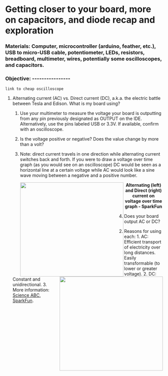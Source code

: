 # Getting closer to your board, more on capacitors, and diode recap and exploration
### Materials: Computer, microcontroller (arduino, feather, etc.), USB to micro-USB cable, potentiometer, LEDs, resistors, breadboard, multimeter, wires, potentially some oscilloscopes, and capacitors.
### Objective: ----------------
```
link to cheap oscilloscope
```
1. Alternating current (AC) vs. Direct current (DC), a.k.a. the electric battle between Tesla and Edison. What is my board using?
   1. Use your multimeter to measure the voltage your board is outputting from any pin previously designated as OUTPUT on the IDE. Alternatively, use the pins labeled USB or 3.3V. If available, confirm with an oscilloscope.
    1. Is the voltage positive or negative? Does the value change by more than a volt?
    2. Note: direct current travels in one direction while alternating current switches back and forth. If you were to draw a voltage over time graph (as you would see on an oscilloscope) DC would be seen as a horizontal line at a certain voltage while AC would look like a sine wave moving between a negative and a positive number.
          <p>
          <img align="left" width="330" height="300" src="https://user-images.githubusercontent.com/52707386/62074492-        ca43f300-b1f7-11e9-82b2-dd6313bd6f69.png">
          <img align="right" width="330" height="300" src="https://user-images.githubusercontent.com/52707386/62074488-c87a2f80-b1f7-11e9-8635-cfee45a2432d.png">
            <p>
            <p align="center">
            <b> Alternating (left) and Direct (right) current on voltage over time graph - SparkFun</b>
            </p>
            
           
           
           
           
           
           
           
           
           
           
    3. Does your board output AC or DC?
  2. Reasons for using each:
    1. AC: Efficient transport of electricity over long distances. Easily transformable (to lower or greater voltage).
    2. DC: Constant and unidirectional.
    3. More information: [Science ABC](https://www.scienceabc.com/innovation/ac-vs-dc-alternating-current-or-direct-current-which-is-better.html), [SparkFun](https://learn.sparkfun.com/tutorials/alternating-current-ac-vs-direct-current-dc/all#direct-current-dc).


